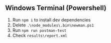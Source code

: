 ## Windows Terminal (Powershell)
1. Run `npm i` to install dev dependencies
2. Delete `.\node_modules\.bin\newman.ps1`
3. Run `npm run postman-test`
4. Check `results\report.xml`